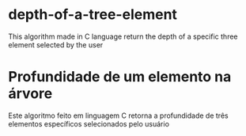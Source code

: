 # depth-of-a-tree-element

This algorithm made in C language return the depth
of a specific three element selected by the user

# Profundidade de um elemento na árvore

Este algoritmo feito em linguagem C retorna a profundidade
de três elementos específicos selecionados pelo usuário
